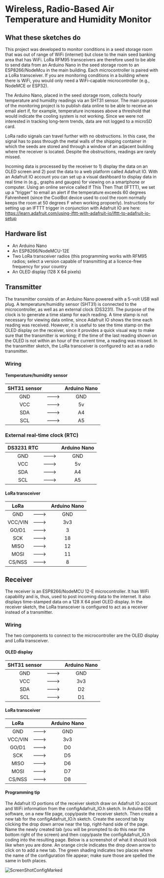 # Wireless, Radio-Based Air Temperature and Humidity Monitor

## What these sketches do
This project was developed to monitor conditions in a seed storage room that was out of range of WiFi (internet) but close to the main seed banking area that has WiFi. LoRa RFM95 transceivers are therefore used to be able to send data from an Arduino Nano in the seed storage room to an ESP8266/NodeMcu in the main building. Each microcontroller is paired with a LoRa transceiver. If you are monitoring conditions in a building where there is WiFi, you would only need a WiFi-capable microcontroller (e.g., NodeMCE or ESP32). 

The Arduino Nano, placed in the seed storage room, collects hourly temperature and humidity readings via an SHT31 sensor. The main purpose of the monitoring project is to publish data online to be able to receive an email alert if, for example, temperature increases above a threshold that would indicate the cooling system is not working. Since we were not interested in tracking long-term trends, data are not logged to a microSD card.

LoRa radio signals can travel further with no obstructions. In this case, the signal has to pass through the metal walls of the shipping container in which the seeds are stored and through a window of an adjacent building where the receiver is located. Despite the obstructions, readings are rarely missed. 

Incoming data is processed by the receiver to 1) display the data on an OLED screen and 2) post the data to a web platform called Adafruit IO. With an Adafruit IO account you can set up a visual dashboard to display data in real time in (e.g., graphs and gauges) for viewing on a smartphone or computer. Using an online service called If This Then That (IFTTT), we set up a "trigger" to email an alert if the temperature exceeds 60 degrees Fahrenheeit (since the CoolBot device used to cool the room normally keeps the room at 50 degrees F when working propoerly). Instructions for setting up an IFTTT trigger in conjunction with Adafruit IO are here: https://learn.adafruit.com/using-ifttt-with-adafruit-io/ifttt-to-adafruit-io-setup

## Hardware list
* An Arduino Nano
* An ESP8266/NodeMCU-12E
* Two LoRa transceiver radios (this programming works with RFM95 radios; select a version capable of transmitting at a licence-free frequency for your country
* An OLED display (128 X 64 pixels)

## Transmitter
The transmitter consists of an Arduino Nano powered with a 5-volt USB wall plug. A temperature/humidity sensor (SHT31) is connected to the microcontroller, as well as an external clock (DS3231). The purpose of the clock is to generate a time stamp for each reading. A time stamp is not necessary for viewing data online, since Adafruit IO shows the time each reading was received. However, it is useful to see the time stamp on the OLED display on the receiver, since it provides a quick visual way to make sure that the transmitter is working; if the time of the last reading shown on the OLED is not within an hour of the current time, a reading was missed. In the transmitter sketch, the LoRa transceiver is configured to act as a radio transmitter.

### Wiring

#### Temperature/humidity sensor
| SHT31 sensor   |      |  Arduino Nano   |
| :---:          |:---: |  :---:          |
| GND            | ---> |  GND            |
| VCC            | ---> |  5v             |
| SDA            | ---> |  A4             |
| SCL            | ---> |  A5             |

### External real-time clock (RTC)
| DS3231 RTC     |      |  Arduino Nano   |
| :---:          |:---: |  :---:          |
| GND            | ---> |  GND            |
| VCC            | ---> |  5v             |
| SDA            | ---> |  A4             |
| SCL            | ---> |  A5             |

#### LoRa transceiver
| LoRa           |       | Arduino Nano   |
| :---:          | :---: | :---:          |
| GND            |  ---> | GND            |
| VCC/VIN        |  ---> | 3v3            |
| GO/D1          |  ---> | 3              |
| SCK            |  ---> | 18             |
| MISO           |  ---> | 12             |
| MOSI           |  ---> | 11             |
| CS/NSS         |  ---> | 8              |

## Receiver
The receiver is an ESP8266/NodeMCU 12-E microcontroller. It has WiFi capability and is, thus, used to post incoming data to the internet. It also displays time-stamped data on a 128 X 64 pixel OLED display. In the receiver sketch, the LoRa transceiver is configured to act as a receiver instead of a transmitter. 

### Wiring
The two components to connect to the microcontroller are the OLED display and LoRa transceiver.
#### OLED display
| SHT31 sensor   |      |  Arduino Nano   |
| :---:          |:---: |  :---:          |
| GND            | ---> |  GND            |
| VCC            | ---> |  3v3            |
| SDA            | ---> |  D2             |
| SCL            | ---> |  D1             |

#### LoRa transceiver
| LoRa           |       | Arduino Nano   |
| :---:          | :---: | :---:          |
| GND            |  ---> | GND            |
| VCC/VIN        |  ---> | 3v3            |
| GO/D1          |  ---> | D0             |
| SCK            |  ---> | D5             |
| MISO           |  ---> | D6             |
| MOSI           |  ---> | D7             |
| CS/NSS         |  ---> | D8             |

#### Programming tip
The Adafruit IO portions of the receiver sketch draw on Adafruit IO account and WiFi information from the configAdafruit_IO.h sketch. In Arduino IDE software, on a new file page, copy/paste the receiver sketch. Then create a new tab for the configAdafruit_IO.h sketch. Create the second tab by clicking the drop down arrow near the top, right-hand side of the page. Name the newly created tab (you will be prompted to do this near the bottom right of the screen) and then copy/paste the configAdafruit_IO.h coding into the resulting page. Below is a screenshot of what it should look like when you are done. An orange circle indicates the drop down arrow to click on to add a new tab. The green shading indicates two places where the name of the configuration file appear; make sure those are spelled the same in both places.

![ScreenShotConfigMarked](https://user-images.githubusercontent.com/69003593/162020955-25247d16-91ca-42fb-8d8e-189885afed87.jpg)


